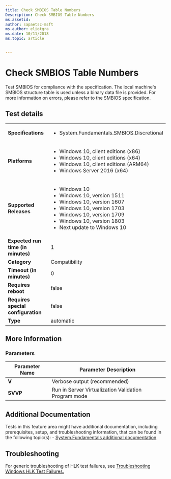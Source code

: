 ```yaml
---
title: Check SMBIOS Table Numbers
Description: Check SMBIOS Table Numbers
ms.assetid: 
author: sapaetsc-msft
ms.author: eliotgra
ms.date: 10/11/2018
ms.topic: article


---
```


# Check SMBIOS Table Numbers

Test SMBIOS for compliance with the specification. The local machine's SMBIOS
structure table is used unless a binary data file is provided. For more
information on errors, please refer to the SMBIOS specification.

## Test details
|||
|---|---|
| **Specifications**  | <ul><li>System.Fundamentals.SMBIOS.Discretional</li></ul> |  
| **Platforms**   | <ul><li>Windows 10, client editions (x86)</li><li>Windows 10, client editions (x64)</li><li>Windows 10, client editions (ARM64)</li><li>Windows Server 2016 (x64)</li></ul> |
| **Supported Releases** | <ul><li>Windows 10</li><li>Windows 10, version 1511</li><li>Windows 10, version 1607</li><li>Windows 10, version 1703</li><li>Windows 10, version 1709</li><li>Windows 10, version 1803</li><li>Next update to Windows 10</li></ul> |
|**Expected run time (in minutes)**| 1 |
|**Category**| Compatibility |
|**Timeout (in minutes)**| 0 |
|**Requires reboot**| false |
|**Requires special configuration**| false |
|**Type**| automatic |

## More Information
### Parameters
| Parameter Name | Parameter Description |
| --- | --- |
| **V** | Verbose output (recommended) |
| **SVVP** | Run in Server Virtualization Validation Program mode |


## Additional Documentation
Tests in this feature area might have additional documentation, including prerequisites, setup, and troubleshooting information, that can be found in the following topic(s): - [System.Fundamentals additional documentation](system-fundamentals-additional-documentation.md)



## Troubleshooting
For generic troubleshooting of HLK test failures, see [Troubleshooting Windows HLK Test Failures.](..\user\troubleshooting-windows-hlk-test-failures.md)